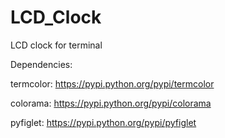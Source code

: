 # LCD_Clock
LCD clock for terminal

Dependencies:

termcolor: https://pypi.python.org/pypi/termcolor

colorama: https://pypi.python.org/pypi/colorama

pyfiglet: https://pypi.python.org/pypi/pyfiglet
